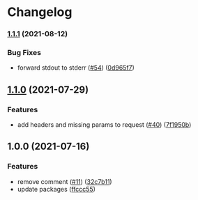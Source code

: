 # Changelog

### [1.1.1](https://www.github.com/netlify/local-functions-proxy/compare/local-functions-proxy-win32-ia32-v1.1.0...local-functions-proxy-win32-ia32-v1.1.1) (2021-08-12)


### Bug Fixes

* forward stdout to stderr ([#54](https://www.github.com/netlify/local-functions-proxy/issues/54)) ([0d965f7](https://www.github.com/netlify/local-functions-proxy/commit/0d965f7951bd31f656c883c3d83987974762785a))

## [1.1.0](https://www.github.com/netlify/local-functions-proxy/compare/local-functions-proxy-win32-ia32-v1.0.0...local-functions-proxy-win32-ia32-v1.1.0) (2021-07-29)


### Features

* add headers and missing params to request ([#40](https://www.github.com/netlify/local-functions-proxy/issues/40)) ([7f1950b](https://www.github.com/netlify/local-functions-proxy/commit/7f1950b3fcb8a52cbc00368c16bd8a82819a55a8))

## 1.0.0 (2021-07-16)


### Features

* remove comment ([#11](https://www.github.com/netlify/local-functions-proxy/issues/11)) ([32c7b11](https://www.github.com/netlify/local-functions-proxy/commit/32c7b113735e1a60cc0eaebc6043125b340640c7))
* update packages ([ffccc55](https://www.github.com/netlify/local-functions-proxy/commit/ffccc555809f30eb151b3db5e719b11190d57bb9))
